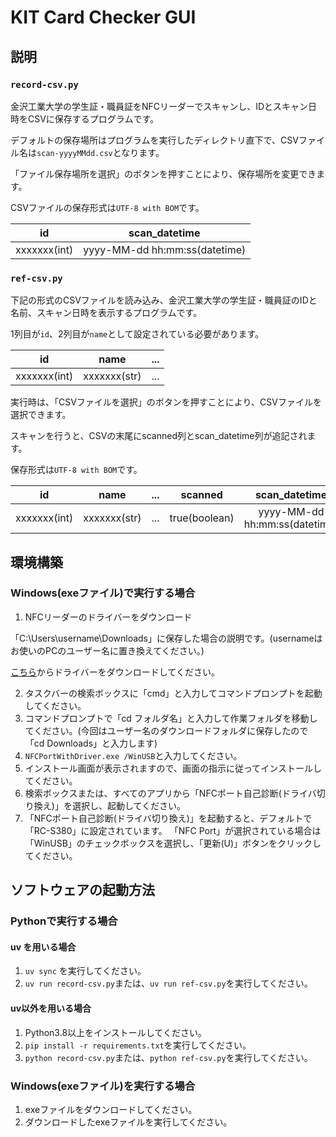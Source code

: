 # KIT Card Checker GUI

## 説明

### `record-csv.py`

金沢工業大学の学生証・職員証をNFCリーダーでスキャンし、IDとスキャン日時をCSVに保存するプログラムです。

デフォルトの保存場所はプログラムを実行したディレクトリ直下で、CSVファイル名は`scan-yyyyMMdd.csv`となります。

「ファイル保存場所を選択」のボタンを押すことにより、保存場所を変更できます。

CSVファイルの保存形式は`UTF-8 with BOM`です。

|      id      |         scan_datetime         |
| :----------: | :---------------------------: |
| xxxxxxx(int) | yyyy-MM-dd hh:mm:ss(datetime) |

### `ref-csv.py`

下記の形式のCSVファイルを読み込み、金沢工業大学の学生証・職員証のIDと名前、スキャン日時を表示するプログラムです。

1列目が`id`、2列目が`name`として設定されている必要があります。

|      id      |     name     |  ...  |
| :----------: | :----------: | :---: |
| xxxxxxx(int) | xxxxxxx(str) |  ...  |

実行時は、「CSVファイルを選択」のボタンを押すことにより、CSVファイルを選択できます。

スキャンを行うと、CSVの末尾にscanned列とscan_datetime列が追記されます。

保存形式は`UTF-8 with BOM`です。

|      id      |     name     |  ...  |    scanned    |         scan_datetime         |
| :----------: | :----------: | :---: | :-----------: | :---------------------------: |
| xxxxxxx(int) | xxxxxxx(str) |  ...  | true(boolean) | yyyy-MM-dd hh:mm:ss(datetime) |


## 環境構築

### Windows(exeファイル)で実行する場合

1. NFCリーダーのドライバーをダウンロード

「C:\Users\username\Downloads」に保存した場合の説明です。(usernameはお使いのPCのユーザー名に置き換えてください。)

[こちら](https://www.sony.co.jp/Products/felica/consumer/support/download/nfcportsoftware.html)からドライバーをダウンロードしてください。

2. タスクバーの検索ボックスに「cmd」と入力してコマンドプロンプトを起動してください。
3. コマンドプロンプトで「cd フォルダ名」と入力して作業フォルダを移動してください。(今回はユーザー名のダウンロードフォルダに保存したので「cd Downloads」と入力します)
4. `NFCPortWithDriver.exe /WinUSB`と入力してください。
5. インストール画面が表示されますので、画面の指示に従ってインストールしてください。
6. 検索ボックスまたは、すべてのアプリから「NFCポート自己診断(ドライバ切り換え)」を選択し、起動してください。
7. 「NFCポート自己診断(ドライバ切り換え)」を起動すると、デフォルトで「RC-S380」に設定されています。
「NFC Port」が選択されている場合は「WinUSB」のチェックボックスを選択し、「更新(U)」ボタンをクリックしてください。

## ソフトウェアの起動方法

### Pythonで実行する場合

#### uv を用いる場合

1. `uv sync` を実行してください。
2. `uv run record-csv.py`または、`uv run ref-csv.py`を実行してください。

#### uv以外を用いる場合

1. Python3.8以上をインストールしてください。
2. `pip install -r requirements.txt`を実行してください。
3. `python record-csv.py`または、`python ref-csv.py`を実行してください。

### Windows(exeファイル)を実行する場合

1. exeファイルをダウンロードしてください。
2. ダウンロードしたexeファイルを実行してください。
